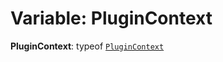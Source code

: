 # Variable: PluginContext

**PluginContext**: typeof [`PluginContext`](/auto-docs/editor/variables/PluginContext-1.md)

